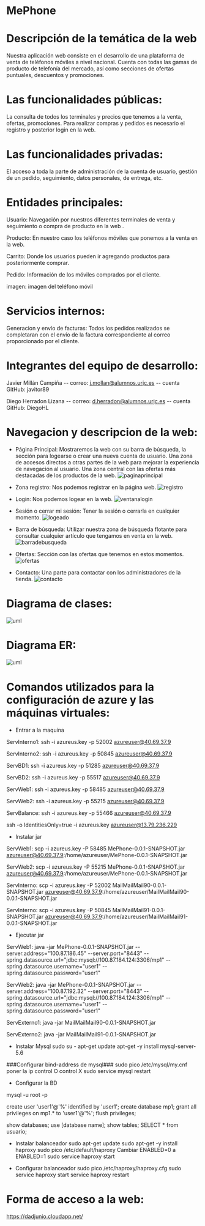 # MePhone



# Descripción de la temática de la web

Nuestra aplicación web consiste en el desarrollo de una plataforma de venta de teléfonos móviles a nivel nacional. 
Cuenta con todas las gamas de producto de telefonía del mercado, así como secciones de ofertas puntuales, descuentos y promociones.

# Las funcionalidades públicas:

La consulta de todos los  terminales y precios que  tenemos a la venta, ofertas, promociones.
Para realizar compras y pedidos es necesario el registro y posterior login en la web.

# Las funcionalidades privadas:

El acceso a toda la parte de administración de la cuenta de usuario, gestión de un pedido, seguimiento, datos personales, de entrega, etc.

# Entidades principales:

Usuario: Navegación por nuestros diferentes terminales de venta y seguimiento o compra de producto en la web .

Producto: En nuestro caso los teléfonos móviles que ponemos a la venta en la web.

Carrito: Donde los usuarios pueden ir agregando productos para posteriormente comprar.

Pedido: Información de los móviles comprados por el cliente.

imagen: imagen del teléfono móvil

# Servicios internos:

Generacion y envío de facturas: Todos los pedidos realizados se completaran con el envío de la factura correspondiente al correo proporcionado por el cliente.

#  Integrantes del equipo de desarrollo:

Javier Millán Campiña  -- correo: j.mollan@alumnos.urjc.es -- cuenta GitHub: javitor89

Diego Herradon Lizana -- correo: d.herradon@alumnos.urjc.es -- cuenta GitHub: DiegoHL

#  Navegacion y descripcion de la web:

* Página Principal:
Mostraremos la web con su barra de búsqueda, la sección para logearse o crear una nueva cuenta de usuario.
Una zona de accesos directos a otras partes de la web para mejorar la experiencia de navegación al usuario.
Una zona central con las ofertas más destacadas de los productos de la web.
![paginaprincipal](https://github.com/javitor89/MePhone/blob/master/capturas/Principal.JPG)

* Zona registro:
Nos podemos registrar en la página web.
![registro](https://github.com/javitor89/MePhone/blob/master/capturas/Registro.JPG)

* Login:
Nos podemos logear en la web.
![ventanalogin](https://github.com/javitor89/MePhone/blob/master/capturas/login.JPG)

* Sesión o cerrar mi sesión:
Tener la sesión o cerrarla en cualquier momento.
![logeado](https://github.com/javitor89/MePhone/blob/master/capturas/Logeado.JPG)

* Barra de búsqueda:
Utilizar nuestra zona de búsqueda flotante para consultar cualquier artículo que tengamos en venta en la web.
![barradebusqueda](https://github.com/javitor89/MePhone/blob/master/capturas/Barra%20de%20busqueda.JPG)

* Ofertas:
Sección con las ofertas que tenemos en estos momentos.
![ofertas](https://github.com/javitor89/MePhone/blob/master/capturas/ofertas.JPG)

* Contacto:
Una parte para contactar con los administradores de la tienda.
![contacto](https://github.com/javitor89/MePhone/blob/master/capturas/Contacto.JPG)

#  Diagrama de clases:
![uml](https://github.com/javitor89/MePhone/blob/master/capturas/UML1.JPG) 

#  Diagrama ER:
![uml](https://github.com/javitor89/MePhone/blob/master/capturas/ER.jpg) 

#  Comandos utilizados para la configuración de azure y las máquinas virtuales:

* Entrar a la maquina
                           
ServInterno1: ssh -i azureus.key -p 52002 azureuser@40.69.37.9

ServInterno2: ssh -i azureus.key -p 50845 azureuser@40.69.37.9

ServBD1: ssh -i azureus.key -p 51285 azureuser@40.69.37.9

ServBD2: ssh -i azureus.key -p 55517 azureuser@40.69.37.9

ServWeb1: ssh -i azureus.key -p 58485 azureuser@40.69.37.9

ServWeb2: ssh -i azureus.key -p 55215 azureuser@40.69.37.9

ServBalance: ssh -i azureus.key -p 55466 azureuser@40.69.37.9

ssh -o IdentitiesOnly=true -i azureus.key azureuser@13.79.236.229


* Instalar jar

ServWeb1: scp -i azureus.key -P 58485 MePhone-0.0.1-SNAPSHOT.jar azureuser@40.69.37.9:/home/azureuser/MePhone-0.0.1-SNAPSHOT.jar

ServWeb2: scp -i azureus.key -P 55215 MePhone-0.0.1-SNAPSHOT.jar azureuser@40.69.37.9:/home/azureuser/MePhone-0.0.1-SNAPSHOT.jar

ServInterno: scp -i azureus.key -P 52002 MailMailMail90-0.0.1-SNAPSHOT.jar azureuser@40.69.37.9:/home/azureuser/MailMailMail90-0.0.1-SNAPSHOT.jar

ServInterno: scp -i azureus.key -P 50845 MailMailMail91-0.0.1-SNAPSHOT.jar azureuser@40.69.37.9:/home/azureuser/MailMailMail91-0.0.1-SNAPSHOT.jar


* Ejecutar jar

ServWeb1: java -jar MePhone-0.0.1-SNAPSHOT.jar --server.address="100.87.186.45" --server.port="8443" --spring.datasource.url="jdbc:mysql://100.87.184.124:3306/mp1" --spring.datasource.username="user1" --spring.datasource.password="user1"

ServWeb2: java -jar MePhone-0.0.1-SNAPSHOT.jar --server.address="100.87.192.32" --server.port="8443" --spring.datasource.url="jdbc:mysql://100.87.184.124:3306/mp1" --spring.datasource.username="user1" --spring.datasource.password="user1"

ServExterno1: java -jar MailMailMail90-0.0.1-SNAPSHOT.jar

ServExterno2: java -jar MailMailMail91-0.0.1-SNAPSHOT.jar

* Instalar Mysql
sudo su -
apt-get update
apt-get -y install mysql-server-5.6


###Configurar bind-address de mysql###
sudo pico /etc/mysql/my.cnf
poner la ip 
control O
control X
sudo service mysql restart


* Configurar la BD

mysql -u root -p

create user 'user1'@'%' identified by 'user1';
create database mp1;
grant all privileges on mp1.* to 'user1'@'%';
flush privileges;

show databases;
use [database name];
show tables;
SELECT * from usuario;


* Instalar balanceador 
sudo apt-get update
sudo apt-get -y install haproxy
sudo pico /etc/default/haproxy
Cambiar ENABLED=0 a ENABLED=1
sudo service haproxy start


* Configurar balanceador
sudo pico /etc/haproxy/haproxy.cfg
sudo service haproxy start
service haproxy restart


#  Forma de acceso a la web:

https://dadjunio.cloudapp.net/
